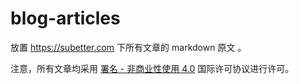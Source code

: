 # blog-articles

放置 https://subetter.com 下所有文章的 markdown 原文 。

注意，所有文章均采用 [署名 - 非商业性使用 4.0](https://creativecommons.org/licenses/by-nc/4.0/deed.zh) 国际许可协议进行许可。
